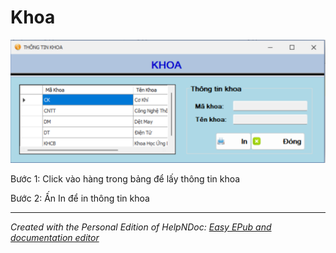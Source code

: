 # Khoa

![Image](<lib/NewItem6.png>)

Bước 1: Click vào hàng trong bảng để lấy thông tin khoa

Bước 2: Ấn In để in thông tin khoa

***
_Created with the Personal Edition of HelpNDoc: [Easy EPub and documentation editor](<https://www.helpndoc.com>)_
